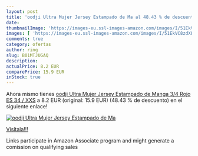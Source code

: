 ```yaml
---
layout: post
title: 'oodji Ultra Mujer Jersey Estampado de Ma al 48.43 % de descuento'
date: 
thumbnailImage: 'https://images-eu.ssl-images-amazon.com/images/I/51EkVC8zdXL._SL200_.jpg'
images: [ 'https://images-eu.ssl-images-amazon.com/images/I/51EkVC8zdXL._SL200_.jpg' ]
comments: true
category: ofertas
author: ring
slug: B01MTJUGAQ
description:
actualPrice: 8.2 EUR
comparePrice: 15.9 EUR
inStock: true
---
```


Ahora mismo tienes [oodji Ultra Mujer Jersey Estampado de Manga 3/4  Rojo  ES 34 / XXS](https://www.amazon.es/dp/B01MTJUGAQ/?tag=tolees-21) a 8.2 EUR (original: 15.9 EUR) (48.43 %  de descuento) en el siguiente enlace!

[![oodji Ultra Mujer Jersey Estampado de Ma](https://images-eu.ssl-images-amazon.com/images/I/51EkVC8zdXL._SL200_.jpg)](https://www.amazon.es/dp/B01MTJUGAQ/?tag=tolees-21)

[Visítala!!!](https://www.amazon.es/dp/B01MTJUGAQ/?tag=tolees-21)

Links participate in Amazon Associate program and might generate a comission on qualifying sales
